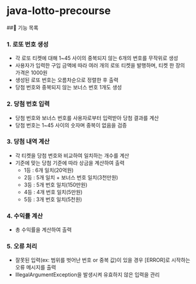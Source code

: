 # java-lotto-precourse


##🎯 기능 목록
### 1. 로또 번호 생성
- 각 로또 티켓에 대해 1~45 사이의 중복되지 않는 6개의 번호를 무작위로 생성
- 사용자가 입력한 구입 금액에 따라 여러 개의 로또 티켓을 발행하며, 티켓 한 장의 가격은 1000원
- 생성된 로또 번호는 오름차순으로 정렬한 후 출력
- 당첨 번호와 중복되지 않는 보너스 번호 1개도 생성

### 2. 당첨 번호 입력
- 당첨 번호와 보너스 번호를 사용자로부터 입력받아 당첨 결과를 계산
- 당첨 번호는 1~45 사이의 숫자며 중복이 없음을 검증

### 3. 당첨 내역 계산
- 각 티켓을 당첨 번호와 비교하여 일치하는 개수를 계산
- 기준에 맞는 당첨 기준에 따라 상금을 계산하여 출력
  - 1등 : 6개 일치(20억원)
  - 2등 : 5개 일치 + 보너스 번호 일치(3천만원)
  - 3등 : 5개 번호 일치(150만원)
  - 4등 : 4개 번호 일치(5만원)
  - 5등 : 3개 번호 일치(5천원)

### 4. 수익률 계산
- 총 수익률을 계산하여 출력

### 5. 오류 처리
- 잘못된 입력(ex: 범위를 벗어난 번호 or 중복 값)이 있을 경우 [ERROR]로 시작하는 오류 메시지를 출력
- IllegalArgumentException을 발생시켜 유효하지 않은 입력을 관리

